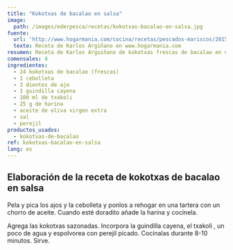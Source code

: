 ```yaml
---
title: "Kokotxas de bacalao en salsa"
image:
  path: /images/ederpesca/recetas/kokotxas-bacalao-en-salsa.jpg
fuente:
  url: 'http://www.hogarmania.com/cocina/recetas/pescados-mariscos/201512/kokotxas-bacalao-salsa-31305.html'
  texto: Receta de Karlos Argiñano en www.hogarmania.com
resumen: Receta de Karlos Arguiñano de kokotxas frescas de bacalao en una salsa a base de ajo, txakolí, cebolleta, guindilla cayena y harina.
comensales: 4
ingredientes:
  - 24 kokotxas de bacalao (frescas)
  - 1 cebolleta
  - 3 dientes de ajo
  - 1 guindilla cayena
  - 100 ml de txakoli
  - 25 g de harina
  - aceite de oliva virgen extra
  - sal
  - perejil
productos_usados:
  - kokotxas-de-bacalao
ref: kokotxas-bacalao-en-salsa
lang: es
---
```


## Elaboración de la receta de kokotxas de bacalao en salsa

Pela y pica los ajos y la cebolleta y ponlos a rehogar en una tartera con un chorro de aceite. Cuando esté doradito añade la harina y cocínela.

Agrega las kokotxas sazonadas. Incorpora la guindilla cayena, el txakoli , un poco de agua y espolvorea con perejil picado. Cocínalas durante 8-10 minutos. Sirve.
